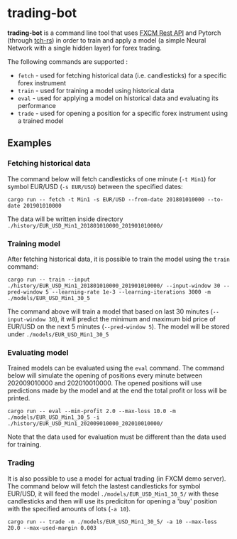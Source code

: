 # trading-bot
**trading-bot** is a command line tool that uses [FXCM Rest API](https://github.com/fxcm/RestAPI "FXCM Rest API") and Pytorch (through [tch-rs](https://github.com/LaurentMazare/tch-rs "tch-rs")) in order to train and apply a model (a simple Neural Network with a single hidden layer) for forex trading.

The following commands are supported :
* `fetch` - used for fetching historical data (i.e. candlesticks) for a specific forex instrument
* `train` - used for training a model using historical data
* `eval` - used for applying a model on historical data and evaluating its performance
* `trade` - used for opening a position for a specific forex instrument using a trained model

## Examples

### Fetching historical data
The command below will fetch candlesticks of one minute (`-t Min1`) for symbol EUR/USD (`-s EUR/USD`) between the specified dates:
```
cargo run -- fetch -t Min1 -s EUR/USD --from-date 201801010000 --to-date 201901010000
```
The data will be written inside directory `./history/EUR_USD_Min1_201801010000_201901010000/`

### Training model
After fetching historical data, it is possible to train the model using the `train` command:
```
cargo run -- train --input ./history/EUR_USD_Min1_201801010000_201901010000/ --input-window 30 --pred-window 5 --learning-rate 1e-3 --learning-iterations 3000 -m ./models/EUR_USD_Min1_30_5
```
The command above will train a model that based on last 30 minutes (`--input-window 30`), it will predict the minimum and maximum bid price of EUR/USD on the next 5 minutes (`--pred-window 5`). The model will be stored under `./models/EUR_USD_Min1_30_5`

### Evaluating model
Trained models can be evaluated using the `eval` command. The command below will simulate the opening of positions every minute between 202009010000 and 202010010000. The opened positions will use predictions made by the model and at the end the total profit or loss will be printed.
```
cargo run -- eval --min-profit 2.0 --max-loss 10.0 -m ./models/EUR_USD_Min1_30_5 -i ./history/EUR_USD_Min1_202009010000_202010010000/
```
Note that the data used for evaluation must be different than the data used for training.

### Trading
It is also possible to use a model for actual trading (in FXCM demo server). The command below will fetch the lastest candlesticks for symbol EUR/USD, it will feed the model `./models/EUR_USD_Min1_30_5/` with these candlesticks and then will use its prediciton for opening a 'buy' position with the specified amounts of lots (`-a 10`).
```
cargo run -- trade -m ./models/EUR_USD_Min1_30_5/ -a 10 --max-loss 20.0 --max-used-margin 0.003
```
